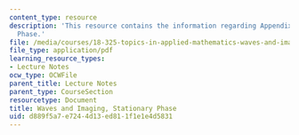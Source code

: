 ```yaml
---
content_type: resource
description: 'This resource contains the information regarding Appendix C: Stationary
  Phase.'
file: /media/courses/18-325-topics-in-applied-mathematics-waves-and-imaging-fall-2015/d889f5a7e7244d13ed811f1e1e4d5831_MIT18_325F15_Appendix_C.pdf
file_type: application/pdf
learning_resource_types:
- Lecture Notes
ocw_type: OCWFile
parent_title: Lecture Notes
parent_type: CourseSection
resourcetype: Document
title: Waves and Imaging, Stationary Phase
uid: d889f5a7-e724-4d13-ed81-1f1e1e4d5831
---
```

